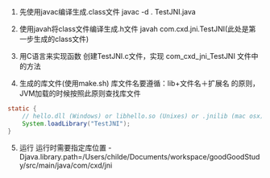 1. 先使用javac编译生成.class文件
javac -d . TestJNI.java

2. 使用javah将class文件编译生成.h文件
javah com.cxd.jni.TestJNI(此处是第一步生成的class文件)

3. 用C语言来实现函数
创建TestJNI.c文件，实现 com_cxd_jni_TestJNI 文件中的方法

4. 生成的库文件(使用make.sh)
库文件名要遵循：lib+文件名＋扩展名 的原则，JVM加载的时候按照此原则查找库文件
```java
static {
    // hello.dll (Windows) or libhello.so (Unixes) or .jnilib (mac osx)
    System.loadLibrary("TestJNI");
}
```
5. 运行
运行时需要指定库位置
-Djava.library.path=/Users/childe/Documents/workspace/goodGoodStudy/src/main/java/com/cxd/jni